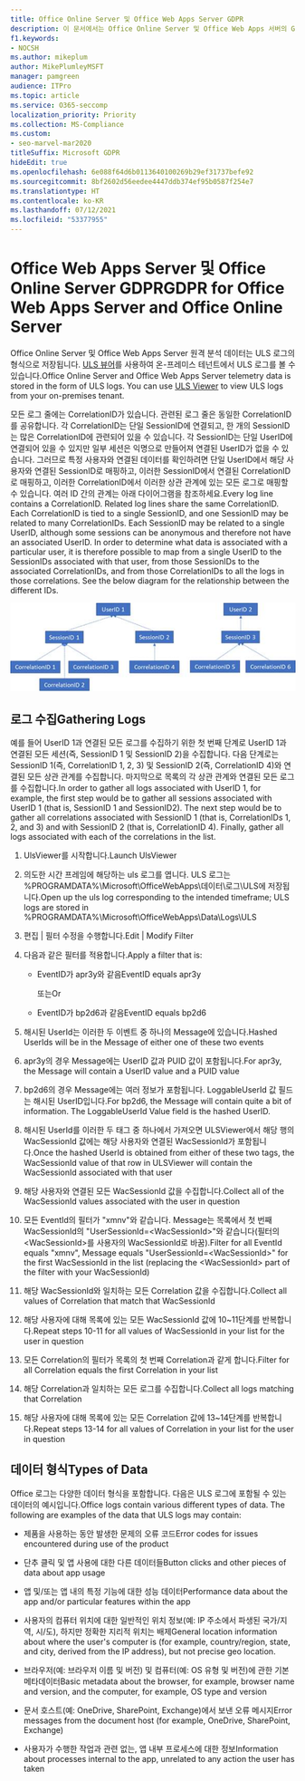 ```yaml
---
title: Office Online Server 및 Office Web Apps Server GDPR
description: 이 문서에서는 Office Online Server 및 Office Web Apps 서버의 GDPR 요구 사항을 처리하는 방법에 대해 설명합니다.
f1.keywords:
- NOCSH
ms.author: mikeplum
author: MikePlumleyMSFT
manager: pamgreen
audience: ITPro
ms.topic: article
ms.service: O365-seccomp
localization_priority: Priority
ms.collection: MS-Compliance
ms.custom:
- seo-marvel-mar2020
titleSuffix: Microsoft GDPR
hideEdit: true
ms.openlocfilehash: 6e088f64d6b0113640100269b29ef31737befe92
ms.sourcegitcommit: 8bf2602d56eedee4447ddb374ef95b0587f254e7
ms.translationtype: HT
ms.contentlocale: ko-KR
ms.lasthandoff: 07/12/2021
ms.locfileid: "53377955"
---
```

# <a name="gdpr-for-office-web-apps-server-and-office-online-server"></a><span data-ttu-id="0b07d-103">Office Web Apps Server 및 Office Online Server GDPR</span><span class="sxs-lookup"><span data-stu-id="0b07d-103">GDPR for Office Web Apps Server and Office Online Server</span></span>

<span data-ttu-id="0b07d-p101">Office Online Server 및 Office Web Apps Server 원격 분석 데이터는 ULS 로그의 형식으로 저장됩니다. [ULS 뷰어](https://www.microsoft.com/download/details.aspx?id=44020)를 사용하여 온-프레미스 테넌트에서 ULS 로그를 볼 수 있습니다.</span><span class="sxs-lookup"><span data-stu-id="0b07d-p101">Office Online Server and Office Web Apps Server telemetry data is stored in the form of ULS logs. You can use [ULS Viewer](https://www.microsoft.com/download/details.aspx?id=44020) to view ULS logs from your on-premises tenant.</span></span>

<span data-ttu-id="0b07d-p102">모든 로그 줄에는 CorrelationID가 있습니다. 관련된 로그 줄은 동일한 CorrelationID를 공유합니다. 각 CorrelationID는 단일 SessionID에 연결되고, 한 개의 SessionID는 많은 CorrelationID에 관련되어 있을 수 있습니다. 각 SessionID는 단일 UserID에 연결되어 있을 수 있지만 일부 세션은 익명으로 만들어져 연결된 UserID가 없을 수 있습니다. 그러므로 특정 사용자와 연결된 데이터를 확인하려면 단일 UserID에서 해당 사용자와 연결된 SessionID로 매핑하고, 이러한 SessionID에서 연결된 CorrelationID로 매핑하고, 이러한 CorrelationID에서 이러한 상관 관계에 있는 모든 로그로 매핑할 수 있습니다. 여러 ID 간의 관계는 아래 다이어그램을 참조하세요.</span><span class="sxs-lookup"><span data-stu-id="0b07d-p102">Every log line contains a CorrelationID. Related log lines share the same CorrelationID. Each CorrelationID is tied to a single SessionID, and one SessionID may be related to many CorrelationIDs. Each SessionID may be related to a single UserID, although some sessions can be anonymous and therefore not have an associated UserID. In order to determine what data is associated with a particular user, it is therefore possible to map from a single UserID to the SessionIDs associated with that user, from those SessionIDs to the associated CorrelationIDs, and from those CorrelationIDs to all the logs in those correlations. See the below diagram for the relationship between the different IDs.</span></span>

![SessionID와 CorrelationId 사이의 관계를 보여 주는 순서도](../media/gdpr-for-office-online-server-image1.jpg)

## <a name="gathering-logs"></a><span data-ttu-id="0b07d-113">로그 수집</span><span class="sxs-lookup"><span data-stu-id="0b07d-113">Gathering Logs</span></span>

<span data-ttu-id="0b07d-p103">예를 들어 UserID 1과 연결된 모든 로그를 수집하기 위한 첫 번째 단계로 UserID 1과 연결된 모든 세션(즉, SessionID 1 및 SessionID 2)을 수집합니다. 다음 단계로는 SessionID 1(즉, CorrelationID 1, 2, 3) 및 SessionID 2(즉, CorrelationID 4)와 연결된 모든 상관 관계를 수집합니다. 마지막으로 목록의 각 상관 관계와 연결된 모든 로그를 수집합니다.</span><span class="sxs-lookup"><span data-stu-id="0b07d-p103">In order to gather all logs associated with UserID 1, for example, the first step would be to gather all sessions associated with UserID 1 (that is, SessionID 1 and SessionID2). The next step would be to gather all correlations associated with SessionID 1 (that is, CorrelationIDs 1, 2, and 3) and with SessionID 2 (that is, CorrelationID 4). Finally, gather all logs associated with each of the correlations in the list.</span></span>

1. <span data-ttu-id="0b07d-117">UlsViewer를 시작합니다.</span><span class="sxs-lookup"><span data-stu-id="0b07d-117">Launch UlsViewer</span></span>

2. <span data-ttu-id="0b07d-118">의도한 시간 프레임에 해당하는 uls 로그를 엽니다. ULS 로그는 %PROGRAMDATA%\\Microsoft\\OfficeWebApps\\데이터\\로그\\ULS에 저장됩니다.</span><span class="sxs-lookup"><span data-stu-id="0b07d-118">Open up the uls log corresponding to the intended timeframe; ULS logs are stored in %PROGRAMDATA%\\Microsoft\\OfficeWebApps\\Data\\Logs\\ULS</span></span>

3. <span data-ttu-id="0b07d-119">편집 | 필터 수정을 수행합니다.</span><span class="sxs-lookup"><span data-stu-id="0b07d-119">Edit | Modify Filter</span></span>

4. <span data-ttu-id="0b07d-120">다음과 같은 필터를 적용합니다.</span><span class="sxs-lookup"><span data-stu-id="0b07d-120">Apply a filter that is:</span></span>

    - <span data-ttu-id="0b07d-121">EventID가 apr3y와 같음</span><span class="sxs-lookup"><span data-stu-id="0b07d-121">EventID equals apr3y</span></span>

      <span data-ttu-id="0b07d-122">또는</span><span class="sxs-lookup"><span data-stu-id="0b07d-122">Or</span></span>

    - <span data-ttu-id="0b07d-123">EventID가 bp2d6과 같음</span><span class="sxs-lookup"><span data-stu-id="0b07d-123">EventID equals bp2d6</span></span>

5. <span data-ttu-id="0b07d-124">해시된 UserId는 이러한 두 이벤트 중 하나의 Message에 있습니다.</span><span class="sxs-lookup"><span data-stu-id="0b07d-124">Hashed UserIds will be in the Message of either one of these two events</span></span>

6. <span data-ttu-id="0b07d-125">apr3y의 경우 Message에는 UserID 값과 PUID 값이 포함됩니다.</span><span class="sxs-lookup"><span data-stu-id="0b07d-125">For apr3y, the Message will contain a UserID value and a PUID value</span></span>

7. <span data-ttu-id="0b07d-p104">bp2d6의 경우 Message에는 여러 정보가 포함됩니다. LoggableUserId 값 필드는 해시된 UserID입니다.</span><span class="sxs-lookup"><span data-stu-id="0b07d-p104">For bp2d6, the Message will contain quite a bit of information. The LoggableUserId Value field is the hashed UserID.</span></span>

8. <span data-ttu-id="0b07d-128">해시된 UserId를 이러한 두 태그 중 하나에서 가져오면 ULSViewer에서 해당 행의 WacSessionId 값에는 해당 사용자와 연결된 WacSessionId가 포함됩니다.</span><span class="sxs-lookup"><span data-stu-id="0b07d-128">Once the hashed UserId is obtained from either of these two tags, the WacSessionId value of that row in ULSViewer will contain the WacSessionId associated with that user</span></span>

9. <span data-ttu-id="0b07d-129">해당 사용자와 연결된 모든 WacSessionId 값을 수집합니다.</span><span class="sxs-lookup"><span data-stu-id="0b07d-129">Collect all of the WacSessionId values associated with the user in question</span></span>

10. <span data-ttu-id="0b07d-130">모든 EventId의 필터가 "xmnv"와 같습니다. Message는 목록에서 첫 번째 WacSessionId의 "UserSessionId=\<WacSessionId\>"와 같습니다(필터의 \<WacSessionId\>를 사용자의 WacSessionId로 바꿈).</span><span class="sxs-lookup"><span data-stu-id="0b07d-130">Filter for all EventId equals "xmnv", Message equals "UserSessionId=\<WacSessionId\>" for the first WacSessionId in the list (replacing the \<WacSessionId\> part of the filter with your WacSessionId)</span></span>

11. <span data-ttu-id="0b07d-131">해당 WacSessionId와 일치하는 모든 Correlation 값을 수집합니다.</span><span class="sxs-lookup"><span data-stu-id="0b07d-131">Collect all values of Correlation that match that WacSessionId</span></span>

12. <span data-ttu-id="0b07d-132">해당 사용자에 대해 목록에 있는 모든 WacSessionId 값에 10~11단계를 반복합니다.</span><span class="sxs-lookup"><span data-stu-id="0b07d-132">Repeat steps 10-11 for all values of WacSessionId in your list for the user in question</span></span>

13. <span data-ttu-id="0b07d-133">모든 Correlation의 필터가 목록의 첫 번째 Correlation과 같게 합니다.</span><span class="sxs-lookup"><span data-stu-id="0b07d-133">Filter for all Correlation equals the first Correlation in your list</span></span>

14. <span data-ttu-id="0b07d-134">해당 Correlation과 일치하는 모든 로그를 수집합니다.</span><span class="sxs-lookup"><span data-stu-id="0b07d-134">Collect all logs matching that Correlation</span></span>

15. <span data-ttu-id="0b07d-135">해당 사용자에 대해 목록에 있는 모든 Correlation 값에 13~14단계를 반복합니다.</span><span class="sxs-lookup"><span data-stu-id="0b07d-135">Repeat steps 13-14 for all values of Correlation in your list for the user in question</span></span>

## <a name="types-of-data"></a><span data-ttu-id="0b07d-136">데이터 형식</span><span class="sxs-lookup"><span data-stu-id="0b07d-136">Types of Data</span></span>

<span data-ttu-id="0b07d-p105">Office 로그는 다양한 데이터 형식을 포함합니다. 다음은 ULS 로그에 포함될 수 있는 데이터의 예시입니다.</span><span class="sxs-lookup"><span data-stu-id="0b07d-p105">Office logs contain various different types of data. The following are examples of the data that ULS logs may contain:</span></span>

- <span data-ttu-id="0b07d-139">제품을 사용하는 동안 발생한 문제의 오류 코드</span><span class="sxs-lookup"><span data-stu-id="0b07d-139">Error codes for issues encountered during use of the product</span></span>

- <span data-ttu-id="0b07d-140">단추 클릭 및 앱 사용에 대한 다른 데이터들</span><span class="sxs-lookup"><span data-stu-id="0b07d-140">Button clicks and other pieces of data about app usage</span></span>

- <span data-ttu-id="0b07d-141">앱 및/또는 앱 내의 특정 기능에 대한 성능 데이터</span><span class="sxs-lookup"><span data-stu-id="0b07d-141">Performance data about the app and/or particular features within the app</span></span>

- <span data-ttu-id="0b07d-142">사용자의 컴퓨터 위치에 대한 일반적인 위치 정보(예: IP 주소에서 파생된 국가/지역, 시/도), 하지만 정확한 지리적 위치는 배제</span><span class="sxs-lookup"><span data-stu-id="0b07d-142">General location information about where the user's computer is (for example, country/region, state, and city, derived from the IP address), but not precise geo location.</span></span>

- <span data-ttu-id="0b07d-143">브라우저(예: 브라우저 이름 및 버전) 및 컴퓨터(예: OS 유형 및 버전)에 관한 기본 메타데이터</span><span class="sxs-lookup"><span data-stu-id="0b07d-143">Basic metadata about the browser, for example, browser name and version, and the computer, for example, OS type and version</span></span>

- <span data-ttu-id="0b07d-144">문서 호스트(예: OneDrive, SharePoint, Exchange)에서 보낸 오류 메시지</span><span class="sxs-lookup"><span data-stu-id="0b07d-144">Error messages from the document host (for example, OneDrive, SharePoint, Exchange)</span></span>

- <span data-ttu-id="0b07d-145">사용자가 수행한 작업과 관련 없는, 앱 내부 프로세스에 대한 정보</span><span class="sxs-lookup"><span data-stu-id="0b07d-145">Information about processes internal to the app, unrelated to any action the user has taken</span></span>
